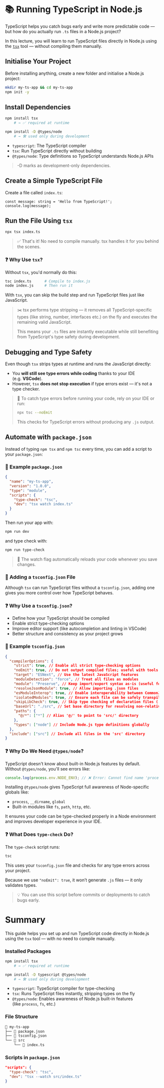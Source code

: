 # 📚 Running TypeScript in Node.js

TypeScript helps you catch bugs early and write more predictable code — but how do you actually run `.ts` files in a Node.js project?

In this lecture, you will learn to run TypeScript files directly in Node.js using the [`tsx`](https://tsx.is/getting-started) tool — without compiling them manually.

## Initialise Your Project

Before installing anything, create a new folder and initialise a Node.js project:

```bash
mkdir my-ts-app && cd my-ts-app
npm init -y
```

## **Install Dependencies**

```bash
npm install tsx
	# → ✅ required at runtime

npm install -D @types/node
	# → 🛠️ used only during development
```

- `typescript`: The TypeScript compiler
- `tsx`: Run TypeScript directly without building
- `@types/node`: Type definitions so TypeScript understands Node.js APIs

> -D marks as development-only dependencies.

## **Create a Simple TypeScript File**

Create a file called `index.ts`:

```tsx
const message: string = 'Hello from TypeScript!';
console.log(message);
```

## **Run the File Using `tsx`**

```bash
npx tsx index.ts
```

> ✅ That's it! No need to compile manually. tsx handles it for you behind the scenes.

### **❓ Why Use `tsx`?**

Without `tsx`, you'd normally do this:

```bash
tsc index.ts      # Compile to index.js
node index.js     # Then run it
```

With `tsx`, you can skip the build step and run TypeScript files just like JavaScript.

> ✂️ tsx performs type stripping — it removes all TypeScript-specific types (like string, number, interfaces etc.) on the fly and executes the remaining valid JavaScript.
>
> This means your `.ts` files are instantly executable while still benefiting from TypeScript's type safety during development.

## **Debugging and Type Safety**

Even though `tsx` strips types at runtime and runs the JavaScript directly:

- You **will still see type errors while coding** thanks to your IDE (e.g. **VSCode**).
- However, `tsx` **does not stop execution** if type errors exist — it's not a type checker.

> 🧠 To catch type errors before running your code, rely on your IDE or run:
>
> ```bash
> npx tsc --noEmit
> ```
>
> This checks for TypeScript errors without producing any `.js` output.

## **Automate with `package.json`**

Instead of typing `npm tsx` and `npm tsc` every time, you can add a script to your `package.json`:

### **📄 Example `package.json`**

```json
{
  "name": "my-ts-app",
  "version": "1.0.0",
  "type": "module",
  "scripts": {
    "type-check": "tsc",
    "dev": "tsx watch index.ts"
  }
}
```

Then run your app with:

```bash
npm run dev
```

and type check with:

```bash
npm run type-check
```

> 🔁 The watch flag automatically reloads your code whenever you save changes.

### **📄 Adding a `tsconfig.json` File**

Although `tsx` can run TypeScript files without a `tsconfig.json`, adding one gives you more control over how TypeScript behaves.

### **❓ Why Use a `tsconfig.json`?**

- Define how your TypeScript should be compiled
- Enable strict type-checking options
- Improve editor support (like autocompletion and linting in VSCode)
- Better structure and consistency as your project grows

### **📄 Example `tsconfig.json`**

```json
{
  "compilerOptions": {
    "strict": true, // Enable all strict type-checking options
    "noEmit": true, // Do not output compiled files; useful with tools like tsx
    "target": "ESNext", // Use the latest JavaScript features
    "moduleDetection": "force", // Treat all files as modules
    "module": "Preserve", // Keep import/export syntax as-is (useful for ESM)
    "resolveJsonModule": true, // Allow importing .json files
    "esModuleInterop": true, // Enable interoperability between CommonJS and ES Modules
    "isolatedModules": true, // Ensure each file can be safely transpiled independently
    "skipLibCheck": true, // Skip type checking of declaration files (.d.ts)
    "baseUrl": "./src", // Set base directory for resolving non-relative imports
    "paths": {
      "@/*": ["*"] // Alias '@/' to point to 'src/' directory
    },
    "types": ["node"] // Include Node.js type definitions globally
  },
  "include": ["src"] // Include all files in the 'src' directory
}
```

### **❓ Why Do We Need `@types/node`?**

TypeScript doesn't know about built-in Node.js features by default. Without `@types/node`, you'll see errors like:

```jsx
console.log(process.env.NODE_ENV); // ❌ Error: Cannot find name 'process’
```

Installing `@types/node` gives TypeScript full awareness of Node-specific globals like:

- `process`, `__dirname`, `global`
- Built-in modules like `fs`, `path`, `http`, etc.

It ensures your code can be type-checked properly in a Node environment and improves developer experience in your IDE.

### **❓ What Does `type-check` Do?**

The `type-check` script runs:

```bash
tsc
```

This uses your `tsconfig.json` file and checks for any type errors across your project.

Because we use `"noEmit": true`, it won’t generate `.js` files — it only validates types.

> 💡 You can use this script before commits or deployments to catch bugs early.

# **Summary**

This guide helps you set up and run TypeScript code directly in Node.js using the `tsx` tool — with no need to compile manually.

### **Installed Packages**

```bash
npm install tsx
	# → ✅ required at runtime

npm install -D typescript @types/node
	# → 🛠️ used only during development
```

- `typescript`: TypeScript compiler for type-checking
- `tsx`: Runs TypeScript files instantly, stripping types on the fly
- `@types/node`: Enables awareness of Node.js built-in features (like `process`, `fs`, etc.)

### **File Structure**

```bash
📁 my-ts-app
├── 📄 package.json
├── 📄 tsconfig.json
└── 📁 src
    └── 📄 index.ts
```

### **Scripts in `package.json`**

```json
"scripts": {
  "type-check": "tsc",
  "dev": "tsx --watch src/index.ts"
}
```
